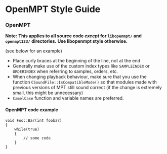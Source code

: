 
OpenMPT Style Guide
===================


### OpenMPT

**Note:**
**This applies to all source code *except* for `libopenmpt/` and `openmpt123/`**
**directories.**
**Use libopenmpt style otherwise.**

(see below for an example)

 *  Place curly braces at the beginning of the line, not at the end
 *  Generally make use of the custom index types like `SAMPLEINDEX` or
    `ORDERINDEX` when referring to samples, orders, etc.
 *  When changing playback behaviour, make sure that you use the function
    `CSoundFile::IsCompatibleMode()` so that modules made with previous versions
    of MPT still sound correct (if the change is extremely small, this might be
    unnecessary)
 *  `CamelCase` function and variable names are preferred.

#### OpenMPT code example

~~~~{.cpp}
void Foo::Bar(int foobar)
{
    while(true)
    {
        // some code
    }
}
~~~~

